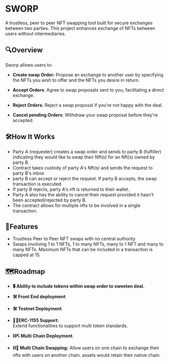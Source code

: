 
# SWORP
A trustless, peer to peer NFT swapping tool built for secure exchanges between two parties. This project enhances exchange of NFTs between users without intermediaries.
## 🔍Overview
Sworp allows users to:

- **Create swap Order:** Propose an exchange to another user by specifying the NFTs you wish to offer and the NFTs you desire in return.

- **Accept Orders**: Agree to swap proposals sent to you, facilitating a direct exchange.

- **Reject Orders**: 
    Reject a swap proposal if you're not happy with the deal.

- **Cancel pending Orders**: Withdraw your swap proposal before they're accepted. 


## 🛠How It Works

 - Party A (requester) creates a swap order and sends to party B (fulfiller) indicating they would like to swap their Nft(s) for an Nft(s) owned by party B.
 - Contract takes custody of party A's Nft(s) and sends the request to party B's inbox
 - party B can accept or reject the request. If party B accepts, the swap transaction is executed
 - If party B rejects, party A's nft is returned to their wallet.
 - Party A also has the ability to cancel their request provided it hasn't been accepted/rejected by party B.
 - The contract allows for multiple nfts to be involved in a single transaction.
## 👀Features
- Trustless Peer to Peer NFT swaps with no central authority
- Swaps involving 1 to 1 NFTs, 1 to many NFTs, many to 1 NFT and many to many NFTs. Maximum NFTs that can be included in a transaction is capped at 15.


## 🗺Roadmap

-  **💲 Ability to include tokens within swap order to sweeten deal.**

- **🛠 Front End deployment**

- **🛠 Testnet Deployment**

- **🤹‍♀️ERC-1155 Support:**    
Extend functionalities to support multi token standards.

- **⛓⛏ Multi Chain Deployment**.

- **⛓💱 Multi Chain Swapping:** 
    Allow users on one chain to exchange their nfts with users on another chain. assets would retain their native chain.
